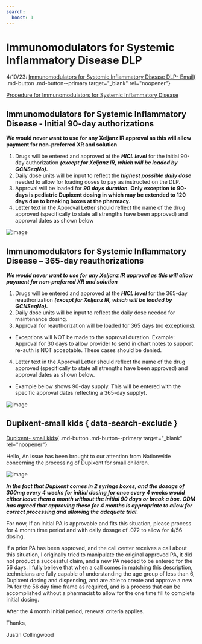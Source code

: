 ```yaml
---
search:
  boost: 1
---
```


# Immunomodulators for Systemic Inflammatory Disease DLP

4/10/23: 
[Immunomodulators for Systemic Inflammatory Disease DLP- Email](https://mygainwell-my.sharepoint.com/:w:/r/personal/christopher_nguyen_gainwelltechnologies_com/Documents/Evergreen/Emails/Immunomodulators%20for%20Systemic%20Inflammatory%20Disease%20DLP%20final.docx?d=w124e0214f29446c08371b9fa0addb582&csf=1&web=1&e=hsJisE){ .md-button .md-button--primary target="_blank" rel="noopener"}

[Procedure for Immunomodulators for Systemic Inflammatory Disease](https://mygainwell-my.sharepoint.com/:w:/r/personal/christopher_nguyen_gainwelltechnologies_com/Documents/Evergreen/Emails/Immunomodulators%20for%20Systemic%20Inflammatory%20Disease%20DLP_.docx?d=w1bd61a780e50445da38867db308cebf0&csf=1&web=1&e=ycj7WU)

## Immunomodulators for Systemic Inflammatory Disease - Initial 90-day authorizations

**We would never want to use for any Xeljanz IR approval as this will allow payment for non-preferred XR and solution**

1.	Drugs will be entered and approved at the ***HICL level*** for the initial 90-day authorization ***(except for Xeljanz IR, which will be loaded by GCNSeqNo).*** 
2.	Daily dose units will be input to reflect the ***highest possible daily dose*** needed to allow for loading doses to pay as instructed on the DLP. 
3.	Approval will be loaded for ***90 days duration.*** **Only exception to 90-days is pediatric Dupixent dosing in which may be extended to 120 days due to breaking boxes at the pharmacy.**  
4.	Letter text in the Approval Letter should reflect the name of the drug approved (specifically to state all strengths have been approved) and approval dates as shown below

![image](https://user-images.githubusercontent.com/122046056/230942691-e53658f3-f2e6-4376-ae88-42b796a3f762.png)

## Immunomodulators for Systemic Inflammatory Disease – 365-day reauthorizations 

***We would never want to use for any Xeljanz IR approval as this will allow payment for non-preferred XR and solution***

1.	Drugs will be entered and approved at the ***HICL level*** for the 365-day reauthorization ***(except for Xeljanz IR, which will be loaded by GCNSeqNo).*** 
2.	Daily dose units will be input to reflect the daily dose needed for maintenance dosing.
3.	Approval for reauthorization will be loaded for 365 days (no exceptions). 
- Exceptions will NOT be made to the approval duration. Example: Approval for 30 days to 
	allow provider to send in chart notes to support re-auth is NOT acceptable. These cases should be denied.
4.	Letter text in the Approval Letter should reflect the name of the drug approved (specifically to state all strengths have been approved) and approval dates as shown below.
 -  Example below shows 90-day supply. This will be entered with the specific approval dates reflecting a 365-day    	supply).

![image](https://user-images.githubusercontent.com/122046056/230944572-da607d64-48cb-4d37-aa44-c3e3411e9eba.png)

## Dupixent-small kids { data-search-exclude }

[Dupixent- small kids](https://mygainwell-my.sharepoint.com/:u:/r/personal/christopher_nguyen_gainwelltechnologies_com/Documents/Evergreen/Emails/Dupixent%20for%20small%20children.msg?csf=1&web=1&e=ZXvMn9){ .md-button .md-button--primary target="_blank" rel="noopener"}

Hello,
An issue has been brought to our attention from Nationwide concerning the processing of Dupixent for small children.
 
 ![image](https://user-images.githubusercontent.com/122046056/227433958-c424973c-dfb2-4921-b9e2-334a3af2fa7f.png)

***In the fact that Dupixent comes in 2 syringe boxes, and the dosage of 300mg every 4 weeks for initial dosing for once every 4 weeks would either leave them a month without the initial 90 days or break a box. ODM has agreed that approving these for 4 months is appropriate to allow for correct processing and allowing the adequate trial.***

For now, If an initial PA is approvable and fits this situation, please process for 4 month time period and with daily dosage of .072 to allow for 4/56 dosing.

If a prior PA has been approved, and the call center receives a call about this situation, I originally tried to manipulate the original approved PA, it did not product a successful claim, and a new PA needed to be entered for the 56 days. I fully believe that when a call comes in matching this description, technicians are fully capable of understanding the age group of less than 6, Dupixent dosing and dispensing, and are able to create and approve a new PA for the 56 day time frame as required, and is a process that can be accomplished without a pharmacist to allow for the one time fill to complete initial dosing.

After the 4 month initial period, renewal criteria applies.

Thanks,

Justin Collingwood


